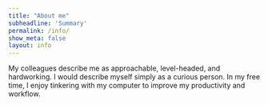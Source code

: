 ```yaml
---
title: "About me"
subheadline: 'Summary'
permalink: /info/
show_meta: false
layout: info
---
```


My colleagues describe me as approachable, level-headed, and hardworking. I would describe myself simply as a curious person. In my free time, I enjoy tinkering with my computer to improve my productivity and workflow.